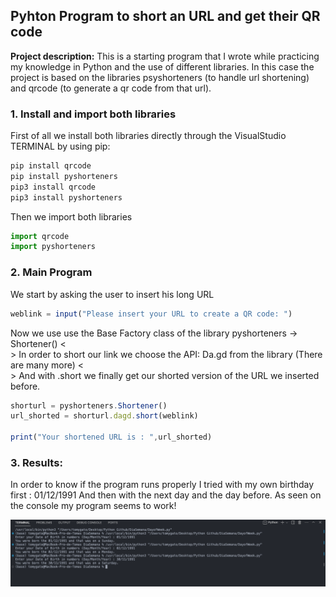 ## Pyhton Program to short an URL and get their QR code

**Project description:** This is a starting program that I wrote while practicing my knowledge in Python and the use of different libraries. In this case the project is based on the libraries psyshorteners (to handle url shortening) and qrcode (to generate a qr code from that url).

### 1. Install and import both libraries  

First of all we install both libraries directly through the VisualStudio TERMINAL by using pip:

```javascript
pip install qrcode
pip install pyshorteners
pip3 install qrcode
pip3 install pyshorteners
```

Then we import both libraries

```javascript
import qrcode
import pyshorteners
```

### 2. Main Program

We start by asking the user to insert his long URL

```javascript
weblink = input("Please insert your URL to create a QR code: ")
```
Now we use use the Base Factory class of the library pyshorteners -> Shortener() <<br>>
In order to short our link we choose the API: Da.gd from the library (There are many more) <<br>>
And with .short we finally get our shorted version of the URL we inserted before. 

```javascript
shorturl = pyshorteners.Shortener() 
url_shorted = shorturl.dagd.short(weblink)

print("Your shortened URL is : ",url_shorted)
```

### 3. Results: 

In order to know if the program runs properly I tried with my own birthday first : 01/12/1991
And then with the next day and the day before. As seen on the console my program seems to work!

<img src="images/Captura de pantalla 2024-06-24 a las 19.30.34.png?raw=true"/>
